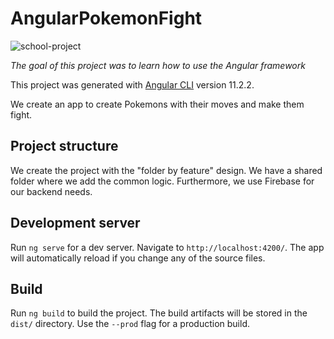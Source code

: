 # AngularPokemonFight
<img src="https://img.shields.io/badge/scope-school--project%F0%9F%8E%93-blue" alt="school-project"/>

*The goal of this project was to learn how to use the Angular framework*

This project was generated with [Angular CLI](https://github.com/angular/angular-cli) version 11.2.2.

We create an app to create Pokemons with their moves and make them fight. 

## Project structure

We create the project with the "folder by feature" design. We have a shared folder where we add the common logic. Furthermore, we use Firebase for our backend needs.

## Development server

Run `ng serve` for a dev server. Navigate to `http://localhost:4200/`. The app will automatically reload if you change any of the source files.

## Build

Run `ng build` to build the project. The build artifacts will be stored in the `dist/` directory. Use the `--prod` flag for a production build.

